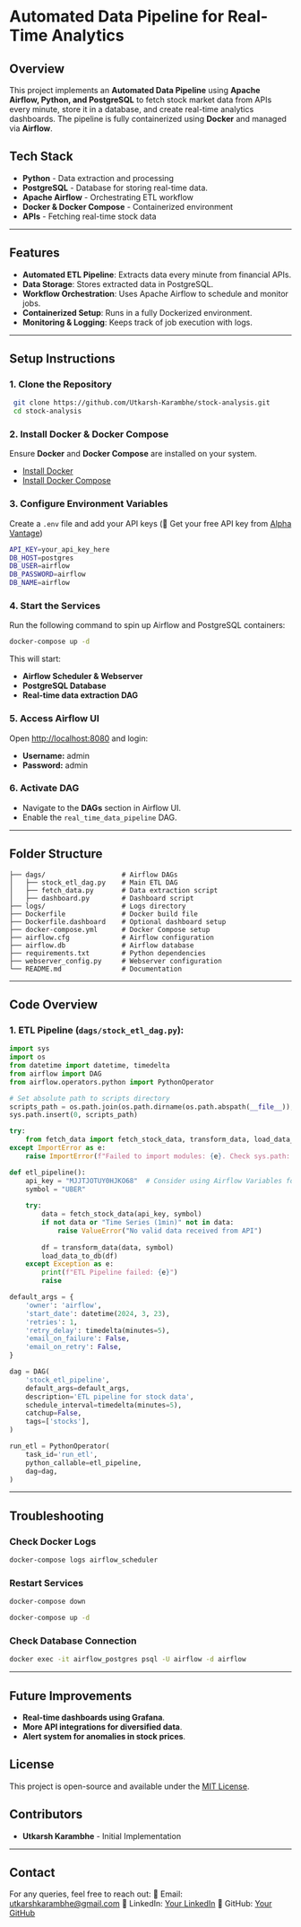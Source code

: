 # Automated Data Pipeline for Real-Time Analytics

## Overview
This project implements an **Automated Data Pipeline** using **Apache Airflow, Python, and PostgreSQL** to fetch stock market data from APIs every minute, store it in a database, and create real-time analytics dashboards. The pipeline is fully containerized using **Docker** and managed via **Airflow**.

## Tech Stack
- **Python** - Data extraction and processing
- **PostgreSQL** - Database for storing real-time data.
- **Apache Airflow** - Orchestrating ETL workflow
- **Docker & Docker Compose** - Containerized environment
- **APIs** - Fetching real-time stock data

---
## Features
- **Automated ETL Pipeline**: Extracts data every minute from financial APIs.
- **Data Storage**: Stores extracted data in PostgreSQL.
- **Workflow Orchestration**: Uses Apache Airflow to schedule and monitor jobs.
- **Containerized Setup**: Runs in a fully Dockerized environment.
- **Monitoring & Logging**: Keeps track of job execution with logs.

---
## Setup Instructions

### 1. Clone the Repository
```sh
 git clone https://github.com/Utkarsh-Karambhe/stock-analysis.git
 cd stock-analysis
```

### 2. Install Docker & Docker Compose
Ensure **Docker** and **Docker Compose** are installed on your system.
- [Install Docker](https://docs.docker.com/get-docker/)
- [Install Docker Compose](https://docs.docker.com/compose/install/)

### 3. Configure Environment Variables
Create a `.env` file and add your API keys (🔑 Get your free API key from [Alpha Vantage](https://www.alphavantage.co/support/#api-key))
```sh
API_KEY=your_api_key_here
DB_HOST=postgres
DB_USER=airflow
DB_PASSWORD=airflow
DB_NAME=airflow
```

### 4. Start the Services
Run the following command to spin up Airflow and PostgreSQL containers:
```sh
docker-compose up -d
```
This will start:
- **Airflow Scheduler & Webserver**
- **PostgreSQL Database**
- **Real-time data extraction DAG**

### 5. Access Airflow UI
Open [http://localhost:8080](http://localhost:8080) and login:
- **Username:** admin
- **Password:** admin

### 6. Activate DAG
- Navigate to the **DAGs** section in Airflow UI.
- Enable the `real_time_data_pipeline` DAG.

---
## Folder Structure
```
├── dags/                   # Airflow DAGs
│   ├── stock_etl_dag.py    # Main ETL DAG
│   ├── fetch_data.py       # Data extraction script
│   ├── dashboard.py        # Dashboard script
├── logs/                   # Logs directory
├── Dockerfile              # Docker build file
├── Dockerfile.dashboard    # Optional dashboard setup
├── docker-compose.yml      # Docker Compose setup
├── airflow.cfg             # Airflow configuration
├── airflow.db              # Airflow database
├── requirements.txt        # Python dependencies
├── webserver_config.py     # Webserver configuration
└── README.md               # Documentation
```

---
## Code Overview
### **1. ETL Pipeline (`dags/stock_etl_dag.py`):**
```python
import sys
import os
from datetime import datetime, timedelta
from airflow import DAG
from airflow.operators.python import PythonOperator

# Set absolute path to scripts directory
scripts_path = os.path.join(os.path.dirname(os.path.abspath(__file__)), '..', 'scripts')
sys.path.insert(0, scripts_path)

try:
    from fetch_data import fetch_stock_data, transform_data, load_data_to_db
except ImportError as e:
    raise ImportError(f"Failed to import modules: {e}. Check sys.path: {sys.path}")

def etl_pipeline():
    api_key = "MJJTJOTUY0HJKO68"  # Consider using Airflow Variables for this
    symbol = "UBER"
    
    try:
        data = fetch_stock_data(api_key, symbol)
        if not data or "Time Series (1min)" not in data:
            raise ValueError("No valid data received from API")
        
        df = transform_data(data, symbol)
        load_data_to_db(df)
    except Exception as e:
        print(f"ETL Pipeline failed: {e}")
        raise

default_args = {
    'owner': 'airflow',
    'start_date': datetime(2024, 3, 23),
    'retries': 1,
    'retry_delay': timedelta(minutes=5),
    'email_on_failure': False,
    'email_on_retry': False,
}

dag = DAG(
    'stock_etl_pipeline',
    default_args=default_args,
    description='ETL pipeline for stock data',
    schedule_interval=timedelta(minutes=5),
    catchup=False,
    tags=['stocks'],
)

run_etl = PythonOperator(
    task_id='run_etl',
    python_callable=etl_pipeline,
    dag=dag,
)
```

---
## Troubleshooting
### Check Docker Logs
```sh
docker-compose logs airflow_scheduler
```
### Restart Services
```sh
docker-compose down
```
```sh
docker-compose up -d
```
### Check Database Connection
```sh
docker exec -it airflow_postgres psql -U airflow -d airflow
```
---
## Future Improvements
- **Real-time dashboards using Grafana**.
- **More API integrations for diversified data**.
- **Alert system for anomalies in stock prices**.

## License
This project is open-source and available under the [MIT License](LICENSE).

## Contributors
- **Utkarsh Karambhe** - Initial Implementation

---
## Contact
For any queries, feel free to reach out:
📧 Email: utkarshkarambhe@gmail.com
💼 LinkedIn: [Your LinkedIn](https://www.linkedin.com/in/utkarsh-karambhe-764bb1248/)
🚀 GitHub: [Your GitHub](https://github.com/Utkarsh-Karambhe)

